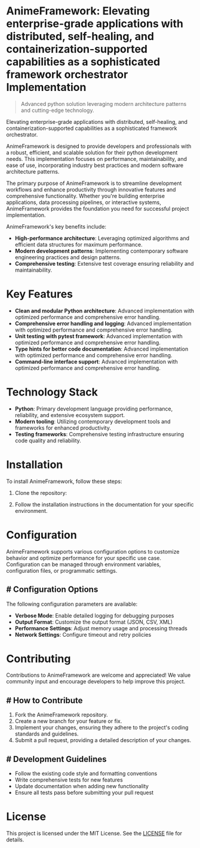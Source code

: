 <!-- fallback_AnimeFramework_20251021151926_60203 -->

# AnimeFramework: Elevating enterprise-grade applications with distributed, self-healing, and containerization-supported capabilities as a sophisticated framework orchestrator Implementation
> Advanced python solution leveraging modern architecture patterns and cutting-edge technology.

Elevating enterprise-grade applications with distributed, self-healing, and containerization-supported capabilities as a sophisticated framework orchestrator.

AnimeFramework is designed to provide developers and professionals with a robust, efficient, and scalable solution for their python development needs. This implementation focuses on performance, maintainability, and ease of use, incorporating industry best practices and modern software architecture patterns.

The primary purpose of AnimeFramework is to streamline development workflows and enhance productivity through innovative features and comprehensive functionality. Whether you're building enterprise applications, data processing pipelines, or interactive systems, AnimeFramework provides the foundation you need for successful project implementation.

AnimeFramework's key benefits include:

* **High-performance architecture**: Leveraging optimized algorithms and efficient data structures for maximum performance.
* **Modern development patterns**: Implementing contemporary software engineering practices and design patterns.
* **Comprehensive testing**: Extensive test coverage ensuring reliability and maintainability.

# Key Features

* **Clean and modular Python architecture**: Advanced implementation with optimized performance and comprehensive error handling.
* **Comprehensive error handling and logging**: Advanced implementation with optimized performance and comprehensive error handling.
* **Unit testing with pytest framework**: Advanced implementation with optimized performance and comprehensive error handling.
* **Type hints for better code documentation**: Advanced implementation with optimized performance and comprehensive error handling.
* **Command-line interface support**: Advanced implementation with optimized performance and comprehensive error handling.

# Technology Stack

* **Python**: Primary development language providing performance, reliability, and extensive ecosystem support.
* **Modern tooling**: Utilizing contemporary development tools and frameworks for enhanced productivity.
* **Testing frameworks**: Comprehensive testing infrastructure ensuring code quality and reliability.

# Installation

To install AnimeFramework, follow these steps:

1. Clone the repository:


2. Follow the installation instructions in the documentation for your specific environment.

# Configuration

AnimeFramework supports various configuration options to customize behavior and optimize performance for your specific use case. Configuration can be managed through environment variables, configuration files, or programmatic settings.

## # Configuration Options

The following configuration parameters are available:

* **Verbose Mode**: Enable detailed logging for debugging purposes
* **Output Format**: Customize the output format (JSON, CSV, XML)
* **Performance Settings**: Adjust memory usage and processing threads
* **Network Settings**: Configure timeout and retry policies

# Contributing

Contributions to AnimeFramework are welcome and appreciated! We value community input and encourage developers to help improve this project.

## # How to Contribute

1. Fork the AnimeFramework repository.
2. Create a new branch for your feature or fix.
3. Implement your changes, ensuring they adhere to the project's coding standards and guidelines.
4. Submit a pull request, providing a detailed description of your changes.

## # Development Guidelines

* Follow the existing code style and formatting conventions
* Write comprehensive tests for new features
* Update documentation when adding new functionality
* Ensure all tests pass before submitting your pull request

# License

This project is licensed under the MIT License. See the [LICENSE](https://github.com/Hantan1080/AnimeFramework/blob/main/LICENSE) file for details.
